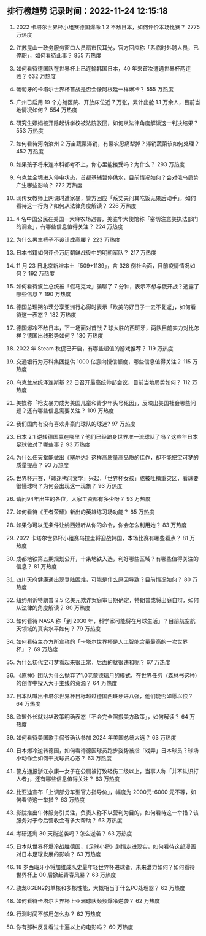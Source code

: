 
## 排行榜趋势 记录时间：2022-11-24 12:15:18
  
  1. 2022 卡塔尔世界杯小组赛德国爆冷 1:2 不敌日本，如何评价本场比赛？ 2775 万热度
    
  2. 江苏昆山一政务服务窗口人员扇市民耳光，官方回应称「系临时外聘人员，已停职」，如何看待此事？ 855 万热度
    
  3. 如何看待德国队在世界杯上已连输韩国日本，40 年来首次遭遇世界杯两连败？ 632 万热度
    
  4. 葡萄牙的卡塔尔世界杯首战是否会像阿根廷一样爆冷？ 555 万热度
    
  5. 广州已启用 19 个方舱医院、开放床位近 7 万张，累计出舱 1.1 万余人，目前当地情况如何？ 554 万热度
    
  6. 研究生嫖娼被开除起诉学校被法院驳回，如何从法律角度解读这一判决结果？ 553 万热度
    
  7. 如何看待河南汝州 2 万亩蔬菜滞销，有菜农忍痛犁掉？滞销蔬菜该如何处理？ 452 万热度
    
  8. 如果孩子将来连本科都考不上，你心里能接受吗？为什么？ 293 万热度
    
  9. 乌克兰全境进入停电状态，首都基辅暂停供水，目前情况如何？会对俄乌局势产生哪些影响？ 272 万热度
    
  10. 网传女教师上网课时遭家暴，警方回应「系丈夫问其吃饭无果后动手」，如何看待这一行为？如何从法律角度解读？ 226 万热度
    
  11. 4 名中国公民在美国一大麻农场遇害，美驻华大使馆称「密切注意美执法部门的调查」，有哪些信息值得关注？ 224 万热度
    
  12. 为什么男生裤子不设计成高腰？ 223 万热度
    
  13. 日本书籍如何评价万历朝鲜战役中的明朝军队？ 217 万热度
    
  14. 11 月 23 日北京新增本土「509+1139」，含 328 例社会面，目前疫情情况如何？ 192 万热度
    
  15. 如何看待波兰总统被「假马克龙」骗聊了 7 分钟，表示不想与俄开战？透露了哪些信息？ 190 万热度
    
  16. 德国总理朔尔茨分享亚洲行心得时表示「欧美的好日子一去不复返」，如何看待这一表态？ 182 万热度
    
  17. 德国爆冷不敌日本，下一场面对首战 7 球大胜的西班牙，两队目前实力对比怎样？德国出线形势如何？ 130 万热度
    
  18. 2022 年 Steam 秋促已开启，有哪些超值的游戏推荐？ 119 万热度
    
  19. 交通银行为万科集团提供 1000 亿意向授信额度，哪些信息值得关注？ 115 万热度
    
  20. 乌克兰总统泽连斯基 22 日召开最高统帅部会议，目前当地局势如何？ 112 万热度
    
  21. 美媒称「枪支暴力成为美国儿童和青少年头号死因」，反映出美国社会哪些问题？还有哪些信息需要关注？ 109 万热度
    
  22. 我们国内有没有喜欢非豪门球队的球迷? 97 万热度
    
  23. 日本 2:1 逆转德国赢在哪里？他们已经跻身世界准一流球队了吗？这些年日本足球做对了哪些事？ 93 万热度
    
  24. 为什么任天堂能做出《塞尔达》这样高质量高品质的佳作，却不能把宝可梦的质量提高？ 93 万热度
    
  25. 世界杯开赛，「球迷拷问文学」兴起，「世界杯女孩」成被吐槽重灾区，看球要很懂球吗？为何会出现这一现象？ 93 万热度
    
  26. 请问94年出生的各位，大家工资都有多少呀？ 93 万热度
    
  27. 如何看待《王者荣耀》新出的英雄练习场功能？ 85 万热度
    
  28. 如果你可以无条件让纳西妲听从你的命令，你会怎么利用她？ 83 万热度
    
  29. 2022 卡塔尔世界杯小组赛乌拉圭将迎战韩国，本场比赛有哪些看点？ 81 万热度
    
  30. 成都地铁第五期规划公开，十条地铁入选，利好哪些区域？有哪些值得关注的信息？ 81 万热度
    
  31. 四川天府健康通出现登陆困难，可能是什么原因导致？目前情况如何？ 80 万热度
    
  32. 纽约州诉特朗普 2.5 亿美元欺诈案庭审日期确定，特朗普或将出庭自辩，如何从法律的角度解读？ 80 万热度
    
  33. 如何看待 NASA 称「到 2030 年，科学家可能将在月球生活」？目前航空航天领域的真实水平如何？ 79 万热度
    
  34. 如何看待主办方所宣称的「卡塔尔世界杯是人工智能含量最高的一次世界杯」？ 69 万热度
    
  35. 为什么初代宝可梦看起来很正常，后面的就很违和呢？ 67 万热度
    
  36. 《原神》团队为什么抛弃了1.0老蒙德璃月的模式，在世界任务（森林书这种）的创作中投入大于主线的资源？ 64 万热度
    
  37. 日本队喊出卡塔尔世界杯目标越过德国西班牙进八强，他们能否如愿以偿？ 64 万热度
    
  38. 欧盟外长就对华政策明确表态「不会完全照搬美方政策」，如何解读？ 64 万热度
    
  39. 如何看待美国歌手侃爷确认参加 2024 年美国总统大选？ 63 万热度
    
  40. 日本爆冷逆转德国，如何看待德国球员跑步姿势被指「戏弄」日本球员？球场小动作会如何干扰球员心态？ 63 万热度
    
  41. 警方通报浙江永康一女子在公厕被打致轻伤二级以上，当事人称「并不认识打人者」，还有哪些信息值得关注？ 63 万热度
    
  42. 比亚迪宣布「上调部分车型官方指导价」，幅度为 2000元-6000 元不等，如何看待这一举措？ 63 万热度
    
  43. 影院推出午休服务引关注，负责人称不以营利为目的，如何看待这一举措？该服务对于今后营收会有多大帮助？ 63 万热度
    
  44. 考研还剩 30 天能逆袭吗？怎么逆袭？ 63 万热度
    
  45. 日本队世界杯爆冷战胜德国，《足球小将》剧情走进现实，如何看待这部漫画对日本足球发展的影响？ 63 万热度
    
  46. 18 岁西班牙小将加维成队史最年轻世界杯进球者，未来潜力如何？如何看待世界杯上 00 后掀起青春风暴？ 63 万热度
    
  47. 骁龙8GEN2的单核和多核性能，大概相当于什么PC处理器？ 62 万热度
    
  48. 如何看待卡塔尔世界杯上亚洲球队频频爆冷逆袭？ 62 万热度
    
  49. 行测时间不够用怎么办？ 62 万热度
    
  50. 你有那种反复看过十遍以上的电影吗？ 60 万热度
    